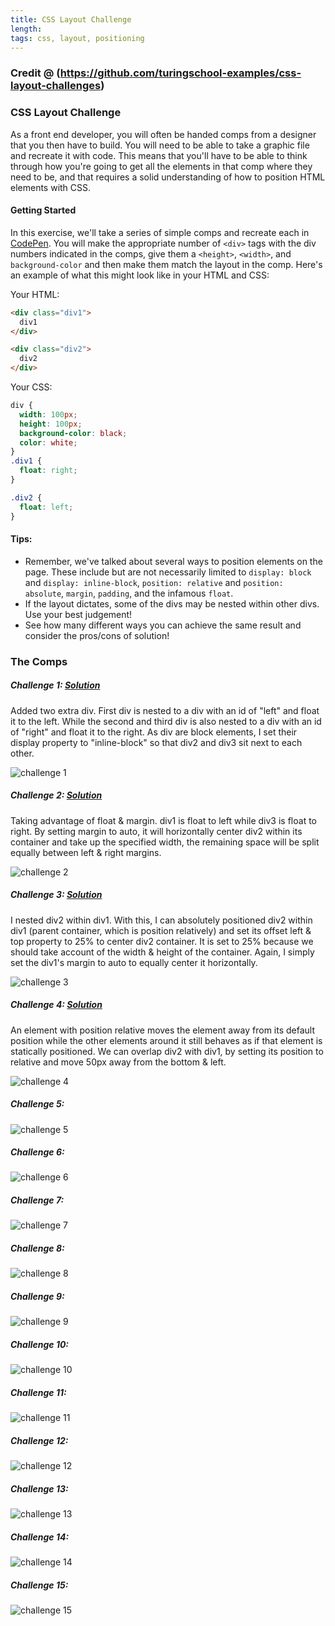 ```yaml
---
title: CSS Layout Challenge
length:
tags: css, layout, positioning
---
```

### Credit @ (https://github.com/turingschool-examples/css-layout-challenges)

### CSS Layout Challenge

As a front end developer, you will often be handed comps from a designer that you then have to build. You will need to be able to take a graphic file and recreate it with code. This means that you'll have to be able to think through how you're going to get all the elements in that comp where they need to be, and that requires a solid understanding of how to position HTML elements with CSS.

#### Getting Started

In this exercise, we'll take a series of simple comps and recreate each in [CodePen](http://codepen.io/). You will make the appropriate number of `<div>` tags with the div numbers indicated in the comps, give them a `<height>`, `<width>`, and `background-color` and then make them match the layout in the comp. Here's an example of what this might look like in your HTML and CSS:

Your HTML:

```HTML
<div class="div1">
  div1
</div>

<div class="div2">
  div2
</div>
```
Your CSS:

```CSS
div {
  width: 100px;
  height: 100px;
  background-color: black;
  color: white;
}
.div1 {
  float: right;
}

.div2 {
  float: left;
}
```

#### Tips:
* Remember, we've talked about several ways to position elements on the page. These include but are not necessarily limited to `display: block` and `display: inline-block`, `position: relative` and `position: absolute`, `margin`, `padding`, and the infamous `float`.
* If the layout dictates, some of the divs may be nested within other divs. Use your best judgement!
* See how many different ways you can achieve the same result and consider the pros/cons of solution!


### The Comps


##### Challenge 1: [Solution](https://codepen.io/kgalejandrino/pen/ExyRojZ)
Added two extra div. First div is nested to a div with an id of "left" and float it to the left. While the second and third div is also nested to a div with an id of "right" and float it to the right. As div are block elements, I set their display property to "inline-block" so that div2 and div3 sit next to each other. 

![challenge 1](images/css1.png)


##### Challenge 2: [Solution](https://codepen.io/kgalejandrino/pen/qBNKbNp)
Taking advantage of float & margin. div1 is float to left while div3 is float to right. By setting margin to auto, it will horizontally center div2 within its container and take up the specified width, the remaining space will be split equally between left & right margins.

![challenge 2](images/css2.png)


##### Challenge 3: [Solution](https://codepen.io/kgalejandrino/pen/qBNKbNp)
I nested div2 within div1. With this, I can absolutely positioned div2 within div1 (parent container, which is position relatively) and set its offset left & top property to 25% to center div2 container. It is set to 25% because we should take account of the width & height of the container. Again, I simply set the div1's margin to auto to equally center it horizontally.  

![challenge 3](images/css3.png)


##### Challenge 4: [Solution](https://codepen.io/kgalejandrino/pen/qBNKbNp)
An element with position relative moves the element away from its default position while the other elements around it still behaves as if that element is statically positioned. We can overlap div2 with div1, by setting its position to relative and move 50px away from the bottom & left.

![challenge 4](images/css4.png)


##### Challenge 5:

![challenge 5](images/css5.png)


##### Challenge 6:

![challenge 6](images/css6.png)


##### Challenge 7:

![challenge 7](images/css7.png)


##### Challenge 8:

![challenge 8](images/css8.png)


##### Challenge 9:

![challenge 9](images/css9.png)


##### Challenge 10:

![challenge 10](images/css10.png)


##### Challenge 11:

![challenge 11](images/css11.png)


##### Challenge 12:

![challenge 12](images/css12.png)


##### Challenge 13:

![challenge 13](images/css13.png)


##### Challenge 14:

![challenge 14](images/css14.png)


##### Challenge 15:

![challenge 15](images/css15.png)
